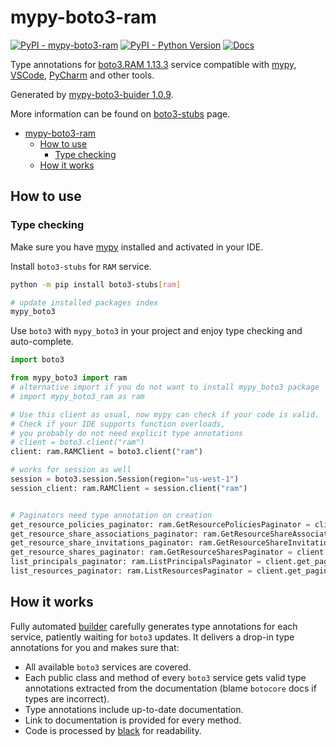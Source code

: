 # mypy-boto3-ram

[![PyPI - mypy-boto3-ram](https://img.shields.io/pypi/v/mypy-boto3-ram.svg?color=blue)](https://pypi.org/project/mypy-boto3-ram)
[![PyPI - Python Version](https://img.shields.io/pypi/pyversions/mypy-boto3-ram.svg?color=blue)](https://pypi.org/project/mypy-boto3-ram)
[![Docs](https://img.shields.io/readthedocs/mypy-boto3-builder.svg?color=blue)](https://mypy-boto3-builder.readthedocs.io/)

Type annotations for
[boto3.RAM 1.13.3](https://boto3.amazonaws.com/v1/documentation/api/1.13.3/reference/services/ram.html#RAM) service
compatible with [mypy](https://github.com/python/mypy), [VSCode](https://code.visualstudio.com/),
[PyCharm](https://www.jetbrains.com/pycharm/) and other tools.

Generated by [mypy-boto3-buider 1.0.9](https://github.com/vemel/mypy_boto3_builder).

More information can be found on [boto3-stubs](https://pypi.org/project/boto3-stubs/) page.

- [mypy-boto3-ram](#mypy-boto3-ram)
  - [How to use](#how-to-use)
    - [Type checking](#type-checking)
  - [How it works](#how-it-works)

## How to use

### Type checking

Make sure you have [mypy](https://github.com/python/mypy) installed and activated in your IDE.

Install `boto3-stubs` for `RAM` service.

```bash
python -m pip install boto3-stubs[ram]

# update installed packages index
mypy_boto3
```

Use `boto3` with `mypy_boto3` in your project and enjoy type checking and auto-complete.

```python
import boto3

from mypy_boto3 import ram
# alternative import if you do not want to install mypy_boto3 package
# import mypy_boto3_ram as ram

# Use this client as usual, now mypy can check if your code is valid.
# Check if your IDE supports function overloads,
# you probably do not need explicit type annotations
# client = boto3.client("ram")
client: ram.RAMClient = boto3.client("ram")

# works for session as well
session = boto3.session.Session(region="us-west-1")
session_client: ram.RAMClient = session.client("ram")


# Paginators need type annotation on creation
get_resource_policies_paginator: ram.GetResourcePoliciesPaginator = client.get_paginator("get_resource_policies")
get_resource_share_associations_paginator: ram.GetResourceShareAssociationsPaginator = client.get_paginator("get_resource_share_associations")
get_resource_share_invitations_paginator: ram.GetResourceShareInvitationsPaginator = client.get_paginator("get_resource_share_invitations")
get_resource_shares_paginator: ram.GetResourceSharesPaginator = client.get_paginator("get_resource_shares")
list_principals_paginator: ram.ListPrincipalsPaginator = client.get_paginator("list_principals")
list_resources_paginator: ram.ListResourcesPaginator = client.get_paginator("list_resources")
```

## How it works

Fully automated [builder](https://github.com/vemel/mypy_boto3_builder) carefully generates
type annotations for each service, patiently waiting for `boto3` updates. It delivers
a drop-in type annotations for you and makes sure that:

- All available `boto3` services are covered.
- Each public class and method of every `boto3` service gets valid type annotations
  extracted from the documentation (blame `botocore` docs if types are incorrect).
- Type annotations include up-to-date documentation.
- Link to documentation is provided for every method.
- Code is processed by [black](https://github.com/psf/black) for readability.